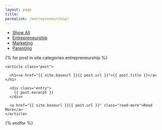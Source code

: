 ```yaml
---
layout: page
title: 
permalink: /entrepreneurship/
---
```


<div class="posts">



<div class="cat-nav">
  <ul>
    <li>
      <a  href="/articles">Show All</a>
    </li>
    <li>
    <a class="is-active" href="/entrepreneurship" >Entrepreneurship</a>
          </li>
    <li>
      <a href="/marketing" class="btn-nav">Marketing</a>
    </li>
    <li>
      <a href="/parenting" class="btn-nav">Parenting</a>
    </li>
        
  </ul>
</div>

  

  {% for post in site.categories.entrepreneurship %}
  <!-- {% unless post.categories contains "notes" or post.categories contains "lists"%} -->
    <article class="post">

      <h1><a href="{{ site.baseurl }}{{ post.url }}">{{ post.title }}</a></h1>

      <div class="entry">
        {{ post.excerpt }}
      </div>

      <a href="{{ site.baseurl }}{{ post.url }}" class="read-more">Read More</a>
    </article>
  <!-- {% endunless %} -->
  {% endfor %}


